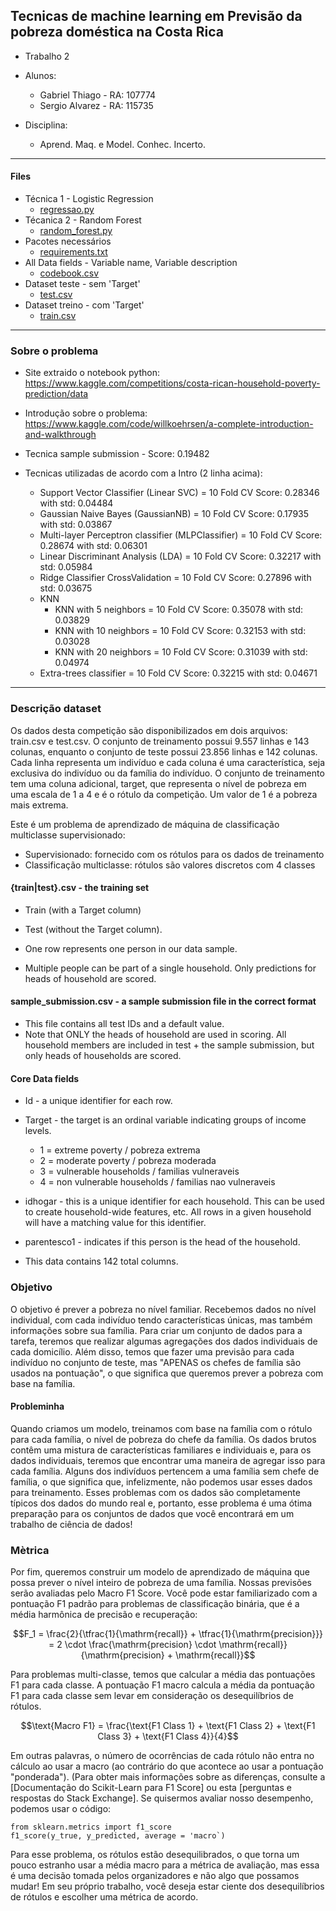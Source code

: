 ##  Tecnicas de machine learning em Previsão da pobreza doméstica na Costa Rica

* Trabalho 2
* Alunos:
  - Gabriel Thiago -  RA: 107774
  - Sergio Alvarez  -  RA: 115735 

* Disciplina: 
  * Aprend. Maq. e Model. Conhec. Incerto.

----------------

#### Files 

- Técnica 1 - Logistic Regression
  - [regressao.py](./regressao.py)
- Técanica 2 - Random Forest
  - [random_forest.py](./random_forest.py)
- Pacotes necessários
  - [requirements.txt](./requirements.txt)
- All Data fields - Variable name, Variable description
  - [codebook.csv](./codebook.csv)
- Dataset teste - sem 'Target'
  - [test.csv](./test.csv)
- Dataset treino - com 'Target'
  - [train.csv](./train.csv)

----------------
### Sobre o problema

- Site extraido o notebook python: https://www.kaggle.com/competitions/costa-rican-household-poverty-prediction/data

- Introdução sobre o problema: https://www.kaggle.com/code/willkoehrsen/a-complete-introduction-and-walkthrough

- Tecnica sample submission - Score: 0.19482
- Tecnicas utilizadas de acordo com a Intro (2 linha acima):
  - Support Vector Classifier (Linear SVC) = 10 Fold CV Score: 0.28346 with std: 0.04484
  - Gaussian Naive Bayes (GaussianNB) = 10 Fold CV Score: 0.17935 with std: 0.03867
  - Multi-layer Perceptron classifier (MLPClassifier) = 10 Fold CV Score: 0.28674 with std: 0.06301
  - Linear Discriminant Analysis (LDA) = 10 Fold CV Score: 0.32217 with std: 0.05984
  - Ridge Classifier CrossValidation = 10 Fold CV Score: 0.27896 with std: 0.03675
  - KNN
    - KNN with 5 neighbors = 10 Fold CV Score: 0.35078 with std: 0.03829
    - KNN with 10 neighbors = 10 Fold CV Score: 0.32153 with std: 0.03028
    - KNN with 20 neighbors = 10 Fold CV Score: 0.31039 with std: 0.04974
  - Extra-trees classifier = 10 Fold CV Score: 0.32215 with std: 0.04671


----------------

### Descrição dataset

Os dados desta competição são disponibilizados em dois arquivos: train.csv e test.csv. 
O conjunto de treinamento possui 9.557 linhas e 143 colunas, enquanto o conjunto de teste possui 23.856 linhas e 142 colunas. 
Cada linha representa um indivíduo e cada coluna é uma característica, seja exclusiva do indivíduo ou da família do indivíduo. 
O conjunto de treinamento tem uma coluna adicional, target, que representa o nível de pobreza em uma escala de 1 a 4 e é o rótulo da competição. Um valor de 1 é a pobreza mais extrema.

Este é um problema de aprendizado de máquina de classificação multiclasse supervisionado:

- Supervisionado: fornecido com os rótulos para os dados de treinamento
- Classificação multiclasse: rótulos são valores discretos com 4 classes

#### {train|test}.csv - the training set
- Train (with a Target column)
- Test (without the Target column).

- One row represents one person in our data sample.
- Multiple people can be part of a single household. Only predictions for heads of household are scored.

#### sample_submission.csv - a sample submission file in the correct format
- This file contains all test IDs and a default value.
- Note that ONLY the heads of household are used in scoring. All household members are included in test + the sample submission, but only heads of households are scored.


#### Core Data fields

- Id - a unique identifier for each row.
- Target - the target is an ordinal variable indicating groups of income levels.
  - 1 = extreme poverty           / pobreza extrema
  - 2 = moderate poverty          / pobreza moderada
  - 3 = vulnerable households     / familias vulneraveis
  - 4 = non vulnerable households / familias nao vulneraveis

- idhogar - this is a unique identifier for each household. This can be used to create household-wide features, etc. All rows in a given household will have a matching value for this identifier.
- parentesco1 - indicates if this person is the head of the household.
- This data contains 142 total columns.


### Objetivo
O objetivo é prever a pobreza no nível familiar. 
Recebemos dados no nível individual, com cada indivíduo tendo características únicas, mas também informações sobre sua família. 
Para criar um conjunto de dados para a tarefa, teremos que realizar algumas agregações dos dados individuais de cada domicílio. Além disso, temos que fazer uma previsão para cada indivíduo no conjunto de teste, mas "APENAS os chefes de família são usados na pontuação", o que significa que queremos prever a pobreza com base na família.

#### Probleminha
Quando criamos um modelo, treinamos com base na família com o rótulo para cada família, o nível de pobreza do chefe da família. Os dados brutos contêm uma mistura de características familiares e individuais e, para os dados individuais, teremos que encontrar uma maneira de agregar isso para cada família. Alguns dos indivíduos pertencem a uma família sem chefe de família, o que significa que, infelizmente, não podemos usar esses dados para treinamento. Esses problemas com os dados são completamente típicos dos dados do mundo real e, portanto, esse problema é uma ótima preparação para os conjuntos de dados que você encontrará em um trabalho de ciência de dados!

### Mètrica
Por fim, queremos construir um modelo de aprendizado de máquina que possa prever o nível inteiro de pobreza de uma família. Nossas previsões serão avaliadas pelo Macro F1 Score. Você pode estar familiarizado com a pontuação F1 padrão para problemas de classificação binária, que é a média harmônica de precisão e recuperação:

$$F_1 = \frac{2}{\tfrac{1}{\mathrm{recall}} + \tfrac{1}{\mathrm{precision}}} = 2 \cdot \frac{\mathrm{precision} \cdot \mathrm{recall}}{\mathrm{precision} + \mathrm{recall}}$$

Para problemas multi-classe, temos que calcular a média das pontuações F1 para cada classe. A pontuação F1 macro calcula a média da pontuação F1 para cada classe sem levar em consideração os desequilíbrios de rótulos.

$$\text{Macro F1} = \frac{\text{F1 Class 1} + \text{F1 Class 2} + \text{F1 Class 3} + \text{F1 Class 4}}{4}$$


Em outras palavras, o número de ocorrências de cada rótulo não entra no cálculo ao usar a macro (ao contrário do que acontece ao usar a pontuação "ponderada"). (Para obter mais informações sobre as diferenças, consulte a [Documentação do Scikit-Learn para F1 Score] ou esta [perguntas e respostas do Stack Exchange]. 
Se quisermos avaliar nosso desempenho, podemos usar o código:

```
from sklearn.metrics import f1_score
f1_score(y_true, y_predicted, average = 'macro`)
```

Para esse problema, os rótulos estão desequilibrados, o que torna um pouco estranho usar a média macro para a métrica de avaliação, mas essa é uma decisão tomada pelos organizadores e não algo que possamos mudar! Em seu próprio trabalho, você deseja estar ciente dos desequilíbrios de rótulos e escolher uma métrica de acordo.